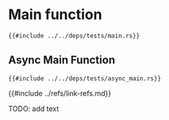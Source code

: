 # Main function

```rust,editable
{{#include ../../deps/tests/main.rs}}
```

## Async Main Function

```rust,editable,mdbook-runnable
{{#include ../../deps/tests/async_main.rs}}
```

{{#include ../refs/link-refs.md}}
<div class="hidden">
TODO: add text
</div>
